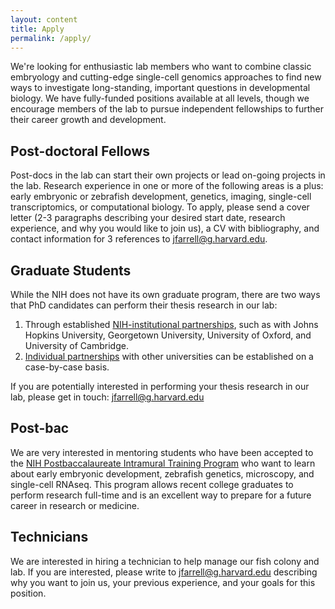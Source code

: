```yaml
---
layout: content
title: Apply
permalink: /apply/
---
```


We're looking for enthusiastic lab members who want to combine classic embryology and cutting-edge single-cell genomics approaches to find new ways to investigate long-standing, important questions in developmental biology. We have fully-funded positions available at all levels, though we encourage members of the lab to pursue independent fellowships to further their career growth and development.

## Post-doctoral Fellows

Post-docs in the lab can start their own projects or lead on-going projects in the lab. Research experience in one or more of the following areas is a plus: early embryonic or zebrafish development, genetics, imaging, single-cell transcriptomics, or computational biology. To apply, please send a cover letter (2-3 paragraphs describing your desired start date, research experience, and why you would like to join us), a CV with bibliography, and contact information for 3 references to [jfarrell@g.harvard.edu](mailto:jfarrell@g.harvard.edu).

## Graduate Students

While the NIH does not have its own graduate program, there are two ways that PhD candidates can perform their thesis research in our lab:
1. Through established [NIH-institutional partnerships](https://www.training.nih.gov/programs/gpp/institutionalpartnerships/longform), such as with Johns Hopkins University, Georgetown University, University of Oxford, and University of Cambridge.
2. [Individual partnerships](https://www.training.nih.gov/programs/gpp/IndividualPartnership) with other universities can be established on a case-by-case basis. 

If you are potentially interested in performing your thesis research in our lab, please get in touch: [jfarrell@g.harvard.edu](mailto:jfarrell@g.harvard.edu)

## Post-bac

We are very interested in mentoring students who have been accepted to the [NIH Postbaccalaureate Intramural Training Program](https://www.training.nih.gov/programs/postbac_irta) who want to learn about early embryonic development, zebrafish genetics, microscopy, and single-cell RNAseq. This program allows recent college graduates to perform research full-time and is an excellent way to prepare for a future career in research or medicine. 

## Technicians

We are interested in hiring a technician to help manage our fish colony and lab. If you are interested, please write to [jfarrell@g.harvard.edu](mailto:jfarrell@g.harvard.edu) describing why you want to join us, your previous experience, and your goals for this position.